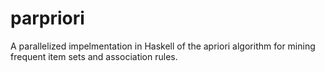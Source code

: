 # parpriori

A parallelized impelmentation in Haskell of the apriori algorithm for mining frequent item sets and association rules.

